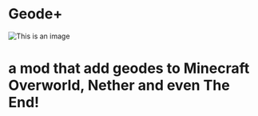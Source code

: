 # Geode+

![This is an image](https://github.com/YeoXuHang/Geode/blob/master/src/main/resources/logo.png)

# a mod that add geodes to Minecraft Overworld, Nether and even The End!
